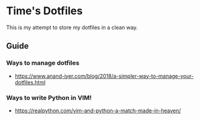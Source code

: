 # Time's Dotfiles


This is my attempt to store my dotfiles in a clean way.

## Guide 


### Ways to manage dotfiles
- https://www.anand-iyer.com/blog/2018/a-simpler-way-to-manage-your-dotfiles.html


### Ways to write Python in VIM!
- https://realpython.com/vim-and-python-a-match-made-in-heaven/


